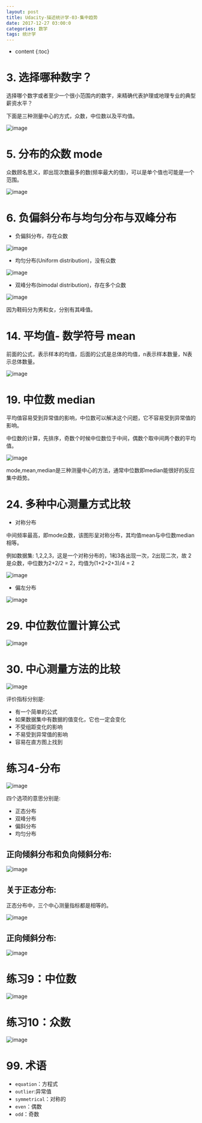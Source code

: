 ```yaml
---
layout: post
title: Udacity-描述统计学-03-集中趋势
date: 2017-12-27 03:00:0
categories: 数学
tags: 统计学
---
```

* content
{:toc}

# 3. 选择哪种数字？

选择哪个数字或者至少一个很小范围内的数字，来精确代表护理或地理专业的典型薪资水平？

下面是三种测量中心的方式，众数，中位数以及平均值。

![image](https://user-images.githubusercontent.com/18595935/34650457-02a1cfea-f405-11e7-9bf6-08a74daa0611.png)

# 5. 分布的众数 mode

众数顾名思义，即出现次数最多的数(频率最大的值)，可以是单个值也可能是一个范围。

![image](https://user-images.githubusercontent.com/18595935/34650500-7b07da56-f405-11e7-842c-b7017757858a.png)

# 6. 负偏斜分布与均匀分布与双峰分布

- 负偏斜分布，存在众数

![image](https://user-images.githubusercontent.com/18595935/34668667-c718cade-f4b1-11e7-8d00-ff5cac41384a.png)

- 均匀分布(Uniform distribution)，没有众数

![image](https://user-images.githubusercontent.com/18595935/34668726-f8534df4-f4b1-11e7-97d1-03b8fff0df7b.png)

- 双峰分布(bimodal distribution)，存在多个众数

![image](https://user-images.githubusercontent.com/18595935/34668875-9691eeee-f4b2-11e7-83f0-087b30a73389.png)

因为鞋码分为男和女，分别有其峰值。

# 14. 平均值- 数学符号 mean

前面的公式，表示样本的均值，后面的公式是总体的均值，n表示样本数量，N表示总体数量。

![image](https://user-images.githubusercontent.com/18595935/34669399-cb5e53e0-f4b4-11e7-8e36-8594765f561c.png)

# 19. 中位数 median

平均值容易受到异常值的影响，中位数可以解决这个问题，它不容易受到异常值的影响。

中位数的计算，先排序，奇数个时候中位数位于中间，偶数个取中间两个数的平均值。

![image](https://user-images.githubusercontent.com/18595935/34669996-c02b5240-f4b7-11e7-8ba2-9a6bd78baf1d.png)

mode,mean,median是三种测量中心的方法，通常中位数即median能很好的反应集中趋势。


# 24. 多种中心测量方式比较

- 对称分布

中间频率最高，即mode众数，该图形呈对称分布，其均值mean与中位数median相等。

例如数据集: 1,2,2,3，这是一个对称分布的，1和3各出现一次，2出现二次，故 2 是众数，中位数为2+2/2 = 2，均值为(1+2+2+3)/4 = 2

![image](https://user-images.githubusercontent.com/18595935/34673803-e2904fb6-f4c6-11e7-9c64-9061c90f58a7.png)

- 偏左分布

![image](https://user-images.githubusercontent.com/18595935/34673999-8fe804ba-f4c7-11e7-9369-eb6d95102db3.png)

# 29. 中位数位置计算公式

![image](https://user-images.githubusercontent.com/18595935/34674821-b747c7d6-f4ca-11e7-8772-c83941bcd4e1.png)

# 30. 中心测量方法的比较

![image](https://user-images.githubusercontent.com/18595935/34675011-70f81816-f4cb-11e7-97e9-ecfa0be699fb.png)

评价指标分别是:

- 有一个简单的公式
- 如果数据集中有数据的值变化，它也一定会变化
- 不受组距变化的影响
- 不易受到异常值的影响
- 容易在直方图上找到


# 练习4-分布

![image](https://user-images.githubusercontent.com/18595935/34675367-c2ddbf68-f4cc-11e7-8a59-496c704ea231.png)

四个选项的意思分别是:

- 正态分布
- 双峰分布
- 偏斜分布
- 均匀分布

## 正向倾斜分布和负向倾斜分布:

![image](https://user-images.githubusercontent.com/18595935/34675447-ffc85492-f4cc-11e7-93e9-c27facfff16e.png)

## 关于正态分布:

正态分布中，三个中心测量指标都是相等的。

![image](https://user-images.githubusercontent.com/18595935/34675549-4937308a-f4cd-11e7-94fd-7783054941c9.png)


## 正向倾斜分布:

![image](https://user-images.githubusercontent.com/18595935/34675847-2a573060-f4ce-11e7-83b3-fd3e6ee15439.png)


# 练习9：中位数


![image](https://user-images.githubusercontent.com/18595935/34676032-b8d8af62-f4ce-11e7-83fa-e8844de64a97.png)


# 练习10：众数

![image](https://user-images.githubusercontent.com/18595935/34676064-e20a7d3e-f4ce-11e7-92c7-925be4dfdc52.png)


# 99. 术语

- `equation`：方程式
- `outlier`:异常值
- `symmetrical`：对称的
- `even`：偶数
- `odd`：奇数